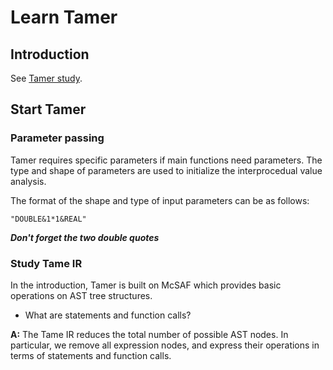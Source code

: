
# Learn Tamer

## Introduction

See [Tamer study](TamerStudy.md).

## Start Tamer

### Parameter passing

Tamer requires specific parameters if main functions need parameters.
The type and shape of parameters are used to initialize the
interprocedual value analysis.
  
The format of the shape and type of input parameters can be as follows:

```
"DOUBLE&1*1&REAL"
```

***Don't forget the two double quotes***

### Study Tame IR

In the introduction, Tamer is built on McSAF which provides basic
operations on AST tree structures.
 
- What are statements and function calls?

**A:** The Tame IR reduces the total number of possible AST nodes. In
particular, we remove all expression nodes, and express their operations
in terms of statements and function calls.

